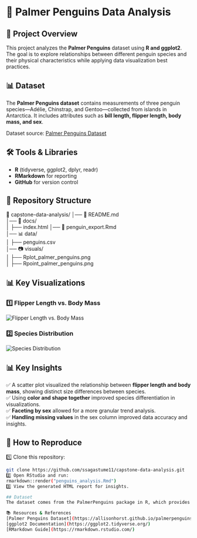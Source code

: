 # 🐧 Palmer Penguins Data Analysis

## 📌 Project Overview
This project analyzes the **Palmer Penguins** dataset using **R and ggplot2**. The goal is to explore relationships between different penguin species and their physical characteristics while applying data visualization best practices.  

## 📊 Dataset  
The **Palmer Penguins dataset** contains measurements of three penguin species—Adélie, Chinstrap, and Gentoo—collected from islands in Antarctica. It includes attributes such as **bill length, flipper length, body mass, and sex**.  

Dataset source: [Palmer Penguins Dataset](https://allisonhorst.github.io/palmerpenguins/)  

## 🛠️ Tools & Libraries  
- **R** (tidyverse, ggplot2, dplyr, readr)  
- **RMarkdown** for reporting  
- **GitHub** for version control  

## 📁 Repository Structure  

📁 capstone-data-analysis/
│── 📜 README.md        
│── 📁 docs/             
│    ├── index.html
│── 📜 penguin_export.Rmd  
│── 📊 data/              
│    ├── penguins.csv  
│── 📷 visuals/         
│    ├── Rplot_palmer_penguins.png  
│    ├── Rpoint_palmer_penguins.png  

## 📊 Key Visualizations  

### 1️⃣ Flipper Length vs. Body Mass  
![Flipper Length vs. Body Mass](visuals/Rplot_palmer_penguins.png)  

### 2️⃣ Species Distribution  
![Species Distribution](visuals/Rpoint_palmer_penguins.png)  

## 📊 Key Insights  
✅ A scatter plot visualized the relationship between **flipper length and body mass**, showing distinct size differences between species.  
✅ Using **color and shape together** improved species differentiation in visualizations.  
✅ **Faceting by sex** allowed for a more granular trend analysis.  
✅ **Handling missing values** in the sex column improved data accuracy and insights.  

## 🚀 How to Reproduce  
1️⃣ Clone this repository:  
```bash
git clone https://github.com/ssagastume11/capstone-data-analysis.git
2️⃣ Open RStudio and run:
rmarkdown::render("penguins_analysis.Rmd")
3️⃣ View the generated HTML report for insights.

## Dataset
The dataset comes from the PalmerPenguins package in R, which provides ecological data for three penguin species in Antarctica.

📚 Resources & References
[Palmer Penguins Dataset](https://allisonhorst.github.io/palmerpenguins/)
[ggplot2 Documentation](https://ggplot2.tidyverse.org/)
[RMarkdown Guide](https://rmarkdown.rstudio.com/)
